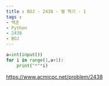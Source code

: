 ```yaml
---
title : BOJ - 2438 - 별 찍기 - 1
tags :
- 백준
- Python
- 2438
- BOJ
---
```


```python
a=int(input())
for i in range(1,a+1):
    print("*"*i)
```

https://www.acmicpc.net/problem/2438